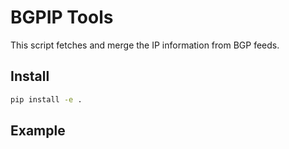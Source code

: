 # BGPIP Tools

This script fetches and merge the IP information from BGP feeds.

## Install

```bash
pip install -e .
```

## Example
